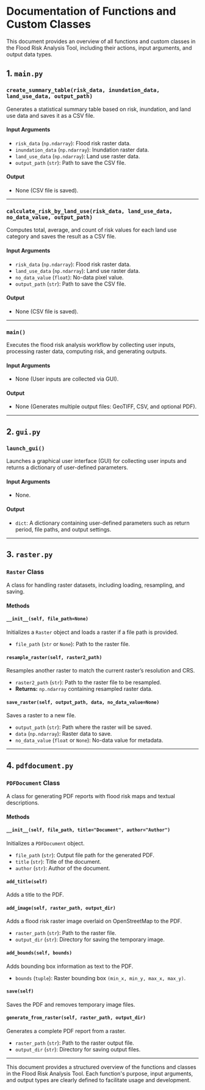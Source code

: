 # Documentation of Functions and Custom Classes

This document provides an overview of all functions and custom classes in the Flood Risk Analysis Tool, including their actions, input arguments, and output data types.

## 1. `main.py`

### **`create_summary_table(risk_data, inundation_data, land_use_data, output_path)`**
Generates a statistical summary table based on risk, inundation, and land use data and saves it as a CSV file.

#### **Input Arguments**
- `risk_data` (`np.ndarray`): Flood risk raster data.
- `inundation_data` (`np.ndarray`): Inundation raster data.
- `land_use_data` (`np.ndarray`): Land use raster data.
- `output_path` (`str`): Path to save the CSV file.

#### **Output**
- None (CSV file is saved).

---

### **`calculate_risk_by_land_use(risk_data, land_use_data, no_data_value, output_path)`**
Computes total, average, and count of risk values for each land use category and saves the result as a CSV file.

#### **Input Arguments**
- `risk_data` (`np.ndarray`): Flood risk raster data.
- `land_use_data` (`np.ndarray`): Land use raster data.
- `no_data_value` (`float`): No-data pixel value.
- `output_path` (`str`): Path to save the CSV file.

#### **Output**
- None (CSV file is saved).

---

### **`main()`**
Executes the flood risk analysis workflow by collecting user inputs, processing raster data, computing risk, and generating outputs.

#### **Input Arguments**
- None (User inputs are collected via GUI).

#### **Output**
- None (Generates multiple output files: GeoTIFF, CSV, and optional PDF).

---

## 2. `gui.py`

### **`launch_gui()`**
Launches a graphical user interface (GUI) for collecting user inputs and returns a dictionary of user-defined parameters.

#### **Input Arguments**
- None.

#### **Output**
- `dict`: A dictionary containing user-defined parameters such as return period, file paths, and output settings.

---

## 3. `raster.py`

### **`Raster` Class**
A class for handling raster datasets, including loading, resampling, and saving.

#### **Methods**

#### **`__init__(self, file_path=None)`**
Initializes a `Raster` object and loads a raster if a file path is provided.

- `file_path` (`str` or `None`): Path to the raster file.

#### **`resample_raster(self, raster2_path)`**
Resamples another raster to match the current raster’s resolution and CRS.

- `raster2_path` (`str`): Path to the raster file to be resampled.
- **Returns:** `np.ndarray` containing resampled raster data.

#### **`save_raster(self, output_path, data, no_data_value=None)`**
Saves a raster to a new file.

- `output_path` (`str`): Path where the raster will be saved.
- `data` (`np.ndarray`): Raster data to save.
- `no_data_value` (`float` or `None`): No-data value for metadata.

---

## 4. `pdfdocument.py`

### **`PDFDocument` Class**
A class for generating PDF reports with flood risk maps and textual descriptions.

#### **Methods**

#### **`__init__(self, file_path, title="Document", author="Author")`**
Initializes a `PDFDocument` object.

- `file_path` (`str`): Output file path for the generated PDF.
- `title` (`str`): Title of the document.
- `author` (`str`): Author of the document.

#### **`add_title(self)`**
Adds a title to the PDF.

#### **`add_image(self, raster_path, output_dir)`**
Adds a flood risk raster image overlaid on OpenStreetMap to the PDF.

- `raster_path` (`str`): Path to the raster file.
- `output_dir` (`str`): Directory for saving the temporary image.

#### **`add_bounds(self, bounds)`**
Adds bounding box information as text to the PDF.

- `bounds` (`tuple`): Raster bounding box `(min_x, min_y, max_x, max_y)`.

#### **`save(self)`**
Saves the PDF and removes temporary image files.

#### **`generate_from_raster(self, raster_path, output_dir)`**
Generates a complete PDF report from a raster.

- `raster_path` (`str`): Path to the raster output file.
- `output_dir` (`str`): Directory for saving output files.

---

This document provides a structured overview of the functions and classes in the Flood Risk Analysis Tool. Each function's purpose, input arguments, and output types are clearly defined to facilitate usage and development.
